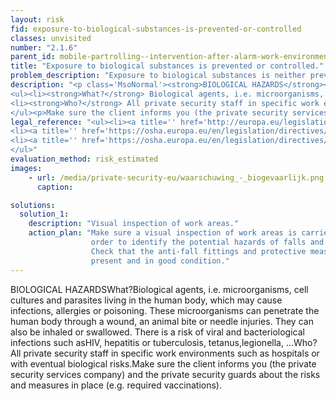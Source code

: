 ```yaml
---
layout: risk
fid: exposure-to-biological-substances-is-prevented-or-controlled
classes: unvisited
number: "2.1.6"
parent_id: mobile-partrolling--intervention-after-alarm-work-environment-site-related
title: "Exposure to biological substances is prevented or controlled."
problem_description: "Exposure to biological substances is neither prevented nor controlled"
description: "<p class='MsoNormal'><strong>BIOLOGICAL HAZARDS</strong></p>&#13;
<ul><li><strong>What?</strong> Biological agents, i.e. microorganisms, cell cultures and parasites living in the human body, which may cause infections, allergies or poisoning. These microorganisms can penetrate the human body through a wound, an animal bite or needle injuries. They can also be inhaled or swallowed. There is a risk of viral and bacteriological infections such as <strong>HIV, hepatitis or tuberculosis, tetanus, <a title='' href='http://www.hse.gov.uk/legionnaires/' target='_blank' rel='nofollow'>legionella</a></strong>, ...</li>&#13;
<li><strong>Who?</strong> All private security staff in specific work environments such as hospitals or with eventual biological risks. </li>&#13;
</ul><p>Make sure the client informs you (the private security services company) and the private security guards about the risks and measures in place (e.g. required vaccinations).</p>"
legal_reference: "<ul><li><a title='' href='http://europa.eu/legislation_summaries/employment_and_social_policy/health_hygiene_safety_at_work/c11113_en.htm' rel='nofollow' target='_blank'>89/391/CEE Implementing measures to improve the health and safety of workers (framework directive).</a></li>&#13;
<li><a title='' href='https://osha.europa.eu/en/legislation/directives/workplaces-equipment-signs-personal-protective-equipment/osh-directives/2' rel='nofollow' target='_blank'>89/654/EEC Directive on the minimum safety and health requirements for the workplace</a>.</li>&#13;
<li><a title='' href='https://osha.europa.eu/en/legislation/directives/exposure-to-biological-agents/77' rel='nofollow' target='_blank'>2000/54/EC Directive on the protection of workers from risks related to exposure to biological agents at work.</a></li>&#13;
</ul>"
evaluation_method: risk_estimated
images:
    - url: /media/private-security-eu/waarschuwing_-_biogevaarlijk.png
      caption: 

solutions:
  solution_1:
    description: "Visual inspection of work areas."
    action_plan: "Make sure a visual inspection of work areas is carried out in
                  order to identify the potential hazards of falls and slips.
                  Check that the anti-fall fittings and protective measures are
                  present and in good condition."
---
```

BIOLOGICAL HAZARDSWhat?Biological agents, i.e. microorganisms, cell cultures
and parasites living in the human body, which may cause infections, allergies
or poisoning. These microorganisms can penetrate the human body through a
wound, an animal bite or needle injuries. They can also be inhaled or
swallowed. There is a risk of viral and bacteriological infections such asHIV,
hepatitis or tuberculosis, tetanus,legionella, ...Who?All private security
staff in specific work environments such as hospitals or with eventual
biological risks.Make sure the client informs you (the private security
services company) and the private security guards about the risks and measures
in place (e.g. required vaccinations).


